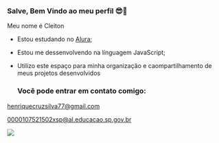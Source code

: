 ### Salve, Bem Vindo ao meu perfil 😎🤙

Meu nome é Cleiton

- Estou estudando no [Alura](https://www.alura.com.br/);
- Estou me dessenvolvendo na línguagem JavaScript;
- Utilizo este espaço para minha organização e caompartilhamento de meus projetos desenvolvidos

  ### Você pode entrar em contato comigo:

 henriquecruzsilva77@gmail.com

 0000107521502xsp@al.educacao.sp.gov.br

![](https://media1.tenor.com/m/sXFNKyeTApUAAAAd/wtf-smg4.gif)

 


